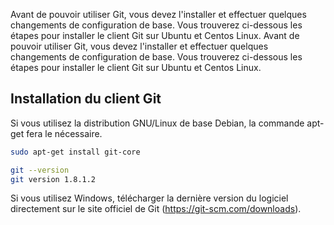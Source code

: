 Avant de pouvoir utiliser Git, vous devez l'installer et effectuer quelques changements de configuration de base. Vous trouverez ci-dessous les étapes pour installer le client Git sur Ubuntu et Centos Linux. Avant de pouvoir utiliser Git, vous devez l'installer et effectuer quelques changements de configuration de base. Vous trouverez ci-dessous les étapes pour installer le client Git sur Ubuntu et Centos Linux.

## Installation du client Git

Si vous utilisez la distribution GNU/Linux de base Debian, la commande apt-get fera le nécessaire.

```bash
sudo apt-get install git-core

git --version
git version 1.8.1.2
```

Si vous utilisez Windows, télécharger la dernière version du logiciel directement sur le site officiel de Git (<https://git-scm.com/downloads>).
